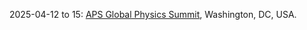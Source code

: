 2025-04-12 to 15: [APS Global Physics Summit](https://www.aps.org/meetings/global-physics-summit/2025/ "The summit covers broad physics topics, including particle physics, condensed matter, and astrophysics. Topics include quantum technologies, detector advancements, and cosmological observations. Discussions foster interdisciplinary collaboration, emphasizing experimental and theoretical progress in fundamental physics."), Washington, DC, USA.

